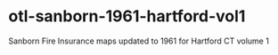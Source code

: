 # otl-sanborn-1961-hartford-vol1
Sanborn Fire Insurance maps updated to 1961 for Hartford CT volume 1
